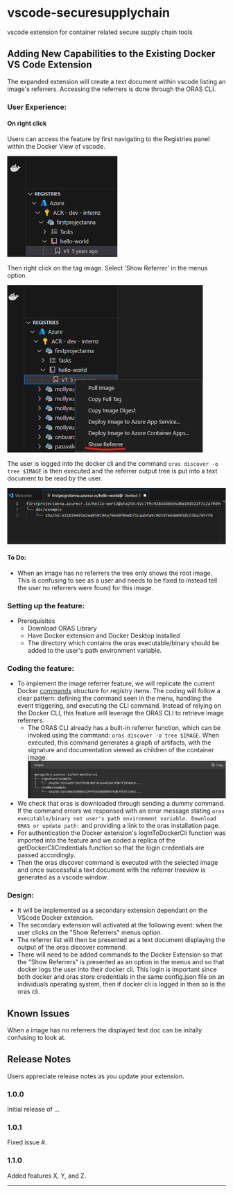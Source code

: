 # vscode-securesupplychain
vscode extension for container related secure supply chain tools
## Adding New Capabilities to the Existing Docker VS Code Extension
The expanded extension will create a text document within vscode listing an image's referrers. Accessing the referrers is done through the ORAS CLI.

### User Experience:
#### On right click
Users can access the feature by first navigating to the Registries panel within the Docker View of vscode. 

![Alt text](<resources/readme/commandGuide.png>)

Then right click on the tag image. Select 'Show Referrer' in the menus option.

![Alt text](resources/readme/showReferrerScreenshot.png)

The user is logged into the docker cli and the command `oras discover -o tree $IMAGE` is then executed and the referrer output tree is put into a text document to be read by the user.

![Alt text](resources/readme/textDoc.png)

#### To Do:
 - When an image has no referrers the tree only shows the root image. This is confusing to see as a user and needs to be fixed to instead tell the user no referrers were found for this image.

### Setting up the feature:
- Prerequisites
    - Download ORAS Library
    - Have Docker extension and Docker Desktop installed
    - The directory which contains the oras executable/binary should be added to the user's path environment variable.

### Coding the feature:
-   To implement the image referrer feature, we will replicate the current Docker [commands](https://github.com/microsoft/vscode-docker/tree/main/src/commands) structure for registry items. The coding will follow a clear pattern: defining the command seen in the menu, handling the event triggering, and executing the CLI command. Instead of relying on the Docker CLI, this feature will leverage the ORAS CLI to retrieve image referrers.
    - The ORAS CLI already has a built-in referrer function, which can be invoked using the command: `oras discover -o tree $IMAGE`. When executed, this command generates a graph of artifacts, with the signature and documentation viewed as children of the container image.
    ![Alt text](resources/readme/CLIExample.png)
- We check that oras is downloaded through sending a dummy command. If the command errors we responsed with an error message stating `oras executable/binary not user's path environment variable. Download ORAS or update path:` and providing a link to the oras installation page.
- For authentication the Docker extension's logInToDockerCli function was imported into the feature and we coded a replica of the getDockerCliCredentials function so that the login credentials are passed accordingly.
- Then the oras discover command is executed with the selected image and once successful a text document with the referrer treeview is generated as a vscode window.

### Design:
- It will be implemented as a secondary extension dependant on the VScode Docker extension. 
- The secondary extension will activated at the following event: when the user clicks on the "Show Referrers" menus option.
- The referrer list will then be presented as a text document displaying the output of the oras discover command.
- There will need to be added commands to the Docker Extension so that the "Show Referrers" is presented as an option in the menus and so that docker logs the user into their docker cli. This login is important since both docker and oras store credentials in the same config.json file on an individuals operating system, then if docker cli is logged in then so is the oras cli. 

## Known Issues

When a image has no referrers the displayed text doc can be initally confusing to look at.

## Release Notes

Users appreciate release notes as you update your extension.

### 1.0.0

Initial release of ...

### 1.0.1

Fixed issue #.

### 1.1.0

Added features X, Y, and Z.

---

